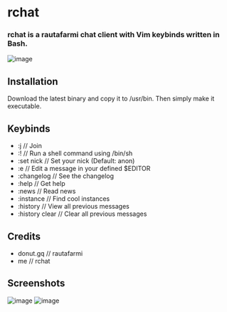 # rchat
### rchat is a rautafarmi chat client with Vim keybinds written in Bash.

![image](https://user-images.githubusercontent.com/71722170/163872303-82d58b04-3627-476f-b7d1-d1de8583a8c1.png)

## Installation
Download the latest binary and copy it to /usr/bin. Then simply make it executable.

## Keybinds
- :j // Join
- :! // Run a shell command using /bin/sh
- :set nick // Set your nick (Default: anon)
- :e // Edit a message in your defined $EDITOR
- :changelog // See the changelog
- :help // Get help
- :news // Read news
- :instance // Find cool instances
- :history // View all previous messages
- :history clear // Clear all previous messages

## Credits
- donut.gq // rautafarmi
- me // rchat

## Screenshots
![image](https://user-images.githubusercontent.com/71722170/163872303-82d58b04-3627-476f-b7d1-d1de8583a8c1.png)
![image](https://user-images.githubusercontent.com/71722170/163872344-626078a1-e84d-43c4-962e-ef0fafa2b50c.png)




